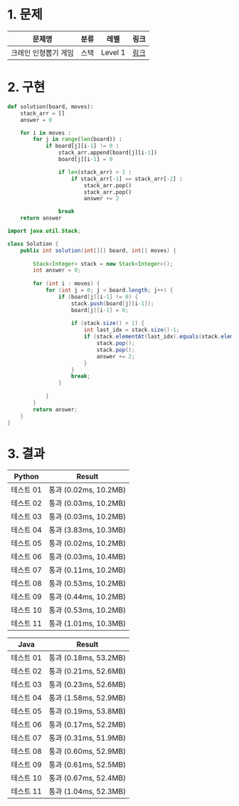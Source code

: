 # 1. 문제
|문제명|분류|레벨|링크|
|:--:|:--:|:--:|:--:|
|크레인 인형뽑기 게임|스택|Level 1|[링크](https://programmers.co.kr/learn/courses/30/lessons/64061)|
# 2. 구현
```python
def solution(board, moves):
    stack_arr = []
    answer = 0

    for i in moves :
        for j in range(len(board)) :
            if board[j][i-1] != 0 :
                stack_arr.append(board[j][i-1])
                board[j][i-1] = 0

                if len(stack_arr) > 1 :
                    if stack_arr[-1] == stack_arr[-2] :
                        stack_arr.pop()
                        stack_arr.pop()
                        answer += 2

                break
    return answer
```
```java
import java.util.Stack;

class Solution {
    public int solution(int[][] board, int[] moves) {
		
		Stack<Integer> stack = new Stack<Integer>();
		int answer = 0;
		
		for (int i : moves) {
			for (int j = 0; j < board.length; j++) {
				if (board[j][i-1] != 0) {
					stack.push(board[j][i-1]);
					board[j][i-1] = 0;
					
					if (stack.size() > 1) {
						int last_idx = stack.size()-1;
						if (stack.elementAt(last_idx).equals(stack.elementAt(last_idx-1))) {
							stack.pop();
							stack.pop();
							answer += 2;
						}
					}
					break;
				}
				
			}
		}
        return answer;
    }
}
```
# 3. 결과
|Python|Result|
|:--:|:--:|
|테스트 01|통과 (0.02ms, 10.2MB)|
|테스트 02|통과 (0.03ms, 10.2MB)|
|테스트 03|통과 (0.03ms, 10.2MB)|
|테스트 04|통과 (3.83ms, 10.3MB)|
|테스트 05|통과 (0.02ms, 10.2MB)|
|테스트 06|통과 (0.03ms, 10.4MB)|
|테스트 07|통과 (0.11ms, 10.2MB)|
|테스트 08|통과 (0.53ms, 10.2MB)|
|테스트 09|통과 (0.44ms, 10.2MB)|
|테스트 10|통과 (0.53ms, 10.2MB)|
|테스트 11|통과 (1.01ms, 10.3MB)|

|Java|Result|
|:--:|:--:|
|테스트 01|통과 (0.18ms, 53.2MB)|
|테스트 02|통과 (0.21ms, 52.6MB)|
|테스트 03|통과 (0.23ms, 52.6MB)|
|테스트 04|통과 (1.58ms, 52.9MB)|
|테스트 05|통과 (0.19ms, 53.8MB)|
|테스트 06|통과 (0.17ms, 52.2MB)|
|테스트 07|통과 (0.31ms, 51.9MB)|
|테스트 08|통과 (0.60ms, 52.9MB)|
|테스트 09|통과 (0.61ms, 52.5MB)|
|테스트 10|통과 (0.67ms, 52.4MB)|
|테스트 11|통과 (1.04ms, 52.3MB)|
#
